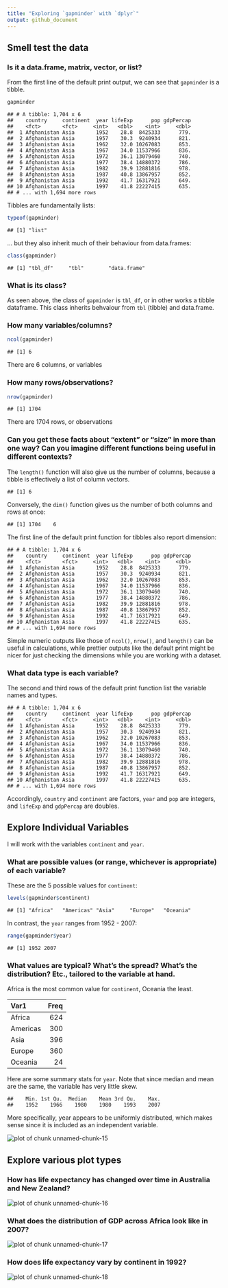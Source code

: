 ```yaml
---
title: "Exploring `gapminder` with `dplyr`"
output: github_document
---
```




## Smell test the data

### Is it a data.frame, matrix, vector, or list? 

From the first line of the default print output, we can see that `gapminder` is a tibble.


```r
gapminder
```

```
## # A tibble: 1,704 x 6
##    country     continent  year lifeExp      pop gdpPercap
##    <fct>       <fct>     <int>   <dbl>    <int>     <dbl>
##  1 Afghanistan Asia       1952    28.8  8425333      779.
##  2 Afghanistan Asia       1957    30.3  9240934      821.
##  3 Afghanistan Asia       1962    32.0 10267083      853.
##  4 Afghanistan Asia       1967    34.0 11537966      836.
##  5 Afghanistan Asia       1972    36.1 13079460      740.
##  6 Afghanistan Asia       1977    38.4 14880372      786.
##  7 Afghanistan Asia       1982    39.9 12881816      978.
##  8 Afghanistan Asia       1987    40.8 13867957      852.
##  9 Afghanistan Asia       1992    41.7 16317921      649.
## 10 Afghanistan Asia       1997    41.8 22227415      635.
## # ... with 1,694 more rows
```

Tibbles are fundamentally lists:


```r
typeof(gapminder)
```

```
## [1] "list"
```

... but they also inherit much of their behaviour from data.frames:


```r
class(gapminder)
```

```
## [1] "tbl_df"     "tbl"        "data.frame"
```

### What is its class?

As seen above, the class of `gapminder` is `tbl_df`, or in other works a tibble dataframe. This class inherits behvaiour from `tbl` (tibble) and data.frame.

### How many variables/columns?


```r
ncol(gapminder)
```

```
## [1] 6
```

There are 6 columns, or variables

### How many rows/observations?


```r
nrow(gapminder)
```

```
## [1] 1704
```

There are 1704 rows, or observations

### Can you get these facts about “extent” or “size” in more than one way? Can you imagine different functions being useful in different contexts?

The `length()` function will also give us the number of columns, because a tibble is effectively a list of column vectors.


```
## [1] 6
```

Conversely, the `dim()` function gives us the number of both columns and rows at once:


```
## [1] 1704    6
```

The first line of the default print function for tibbles also report dimension:

```
## # A tibble: 1,704 x 6
##    country     continent  year lifeExp      pop gdpPercap
##    <fct>       <fct>     <int>   <dbl>    <int>     <dbl>
##  1 Afghanistan Asia       1952    28.8  8425333      779.
##  2 Afghanistan Asia       1957    30.3  9240934      821.
##  3 Afghanistan Asia       1962    32.0 10267083      853.
##  4 Afghanistan Asia       1967    34.0 11537966      836.
##  5 Afghanistan Asia       1972    36.1 13079460      740.
##  6 Afghanistan Asia       1977    38.4 14880372      786.
##  7 Afghanistan Asia       1982    39.9 12881816      978.
##  8 Afghanistan Asia       1987    40.8 13867957      852.
##  9 Afghanistan Asia       1992    41.7 16317921      649.
## 10 Afghanistan Asia       1997    41.8 22227415      635.
## # ... with 1,694 more rows
```

Simple numeric outputs like those of `ncol()`, `nrow()`, and `length()` can be useful in calculations, while prettier outputs like the default print might be nicer for just checking the dimensions while you are working with a dataset.

### What data type is each variable?

The second and third rows of the default print function list the variable names and types.


```
## # A tibble: 1,704 x 6
##    country     continent  year lifeExp      pop gdpPercap
##    <fct>       <fct>     <int>   <dbl>    <int>     <dbl>
##  1 Afghanistan Asia       1952    28.8  8425333      779.
##  2 Afghanistan Asia       1957    30.3  9240934      821.
##  3 Afghanistan Asia       1962    32.0 10267083      853.
##  4 Afghanistan Asia       1967    34.0 11537966      836.
##  5 Afghanistan Asia       1972    36.1 13079460      740.
##  6 Afghanistan Asia       1977    38.4 14880372      786.
##  7 Afghanistan Asia       1982    39.9 12881816      978.
##  8 Afghanistan Asia       1987    40.8 13867957      852.
##  9 Afghanistan Asia       1992    41.7 16317921      649.
## 10 Afghanistan Asia       1997    41.8 22227415      635.
## # ... with 1,694 more rows
```

Accordingly, `country` and `continent` are factors, `year` and `pop` are integers, and `lifeExp` and `gdpPercap` are doubles.


## Explore Individual Variables

I will work with the variables `continent` and `year`.

### What are possible values (or range, whichever is appropriate) of each variable?

These are the 5 possible values for `continent`:


```r
levels(gapminder$continent)
```

```
## [1] "Africa"   "Americas" "Asia"     "Europe"   "Oceania"
```

In contrast, the `year` ranges from 1952 - 2007:


```r
range(gapminder$year)
```

```
## [1] 1952 2007
```

### What values are typical? What’s the spread? What’s the distribution? Etc., tailored to the variable at hand.

Africa is the most common value for `continent`, Oceania the least.

|Var1     | Freq|
|:--------|----:|
|Africa   |  624|
|Americas |  300|
|Asia     |  396|
|Europe   |  360|
|Oceania  |   24|

Here are some summary stats for `year`. Note that since median and mean are the same, the variable has very little skew.

```
##    Min. 1st Qu.  Median    Mean 3rd Qu.    Max. 
##    1952    1966    1980    1980    1993    2007
```

More specifically, year appears to be uniformly distributed, which makes sense since it is included as an independent variable.

![plot of chunk unnamed-chunk-15](figure/unnamed-chunk-15-1.png)

## Explore various plot types

### How has life expectancy has changed over time in Australia and New Zealand?

![plot of chunk unnamed-chunk-16](figure/unnamed-chunk-16-1.png)

### What does the distribution of GDP across Africa look like in 2007?

![plot of chunk unnamed-chunk-17](figure/unnamed-chunk-17-1.png)

### How does life expectancy vary by continent in 1992?

![plot of chunk unnamed-chunk-18](figure/unnamed-chunk-18-1.png)
